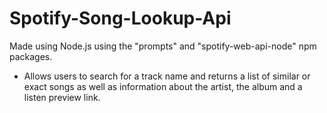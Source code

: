 # Spotify-Song-Lookup-Api
Made using Node.js using the "prompts" and "spotify-web-api-node" npm packages.
* Allows users to search for a track name and returns a list of similar or exact songs as well as information about the artist, the album and a listen preview link.
